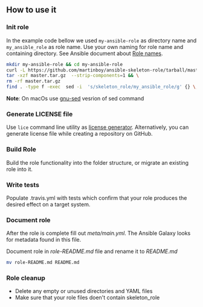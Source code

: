 ## How to use it

### Init role

In the example code bellow we used `my-ansible-role` as directory name and `my_ansible_role` as role name. 
Use your own naming for role name and containing directory. See Ansible document about [Role names](https://galaxy.ansible.com/docs/contributing/creating_role.html#role-names). 

 ```bash
 mkdir my-ansible-role && cd my-ansible-role
 curl -L https://github.com/martinboy/ansible-skeleton-role/tarball/master -o master.tar.gz && \
 tar -xzf master.tar.gz  --strip-components=1 && \
 rm -rf master.tar.gz
 find . -type f -exec  sed -i  's/skeleton_role/my_ansible_role/g' {} \; 
 ```
**Note**: On macOs use [gnu-sed](https://formulae.brew.sh/formula/gnu-sed) vesrion of sed command

### Generate LICENSE file

Use `lice` command line utility as [license generator](https://www.npmjs.com/package/lice). Alternatively, you can generate license file while creating a repository on GitHub.


### Build Role

Build the role functionality into the folder structure, or migrate an existing role into it.

### Write tests
Populate .travis.yml with tests which confirm that your role produces the desired effect on a target system.

### Document role

After the role is complete fill out *meta/main.yml*. The Ansible Galaxy looks for metadata found in this file.

Document role in *role-README.md* file and rename it to *README.md*
```bash
mv role-README.md README.md
```

### Role cleanup

- Delete any empty or unused directories and YAML files
- Make sure that your role files doen't contain skeleton_role